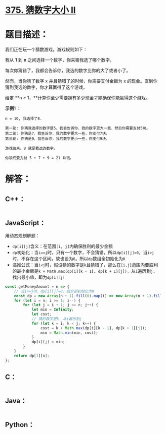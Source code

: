 # [375. 猜数字大小 II](https://leetcode-cn.com/problems/guess-number-higher-or-lower-ii/)

# 题目描述：

我们正在玩一个猜数游戏，游戏规则如下：

我从 **1** 到 **n** 之间选择一个数字，你来猜我选了哪个数字。

每次你猜错了，我都会告诉你，我选的数字比你的大了或者小了。

然而，当你猜了数字 x 并且猜错了的时候，你需要支付金额为 x 的现金。直到你猜到我选的数字，你才算赢得了这个游戏。

给定 **n ≥ 1，**计算你至少需要拥有多少现金才能确保你能赢得这个游戏。



**示例1 ：**

```
n = 10, 我选择了8.

第一轮: 你猜我选择的数字是5，我会告诉你，我的数字更大一些，然后你需要支付5块。
第二轮: 你猜是7，我告诉你，我的数字更大一些，你支付7块。
第三轮: 你猜是9，我告诉你，我的数字更小一些，你支付9块。

游戏结束。8 就是我选的数字。

你最终要支付 5 + 7 + 9 = 21 块钱。
```



# 解答：

## C++：

```cpp

```

## JavaScript：

用动态规划解题：

- `dp[i][j]`含义：在范围`[i, j]`内确保胜利的最少金额
- `dp`初始化：当`i==j`时，只有一个数字，不会猜错，所以`dp[i][j]=0`。当`i>j`时，不存在这个区间，故也设为`0`。所以`dp`数组全初始化为`0`
- 递推公式：当`i<j`时，假设猜的数字是`k`且猜错了，那么在`[i,j]`范围内要胜利的最小金额是`k + Math.max(dp[i][k - 1], dp[k + 1][j])`，从`i`遍历到`j`，找出最小值，即为`dp[i][j]`

```JavaScript
const getMoneyAmount = n => {
    // 当i>=j时，dp[i][j]=0，故全部初始化为0
    const dp = new Array(n + 1).fill(0).map(() => new Array(n + 1).fill(0));
    for (let i = n; i >= 1; i--) {
        for (let j = i + 1; j <= n; j++) {
            let min = Infinity;
            let cost;
            // 猜的数字是k，从i遍历到j
            for (let k = i; k < j; k++) {
                cost = k + Math.max(dp[i][k - 1], dp[k + 1][j]);
                min = Math.min(min, cost);
            }
            dp[i][j] = min;
        }
    }
    return dp[1][n];
};
```

## C：
```c

```

## Java：

```java

```

## Python：

```python

```

